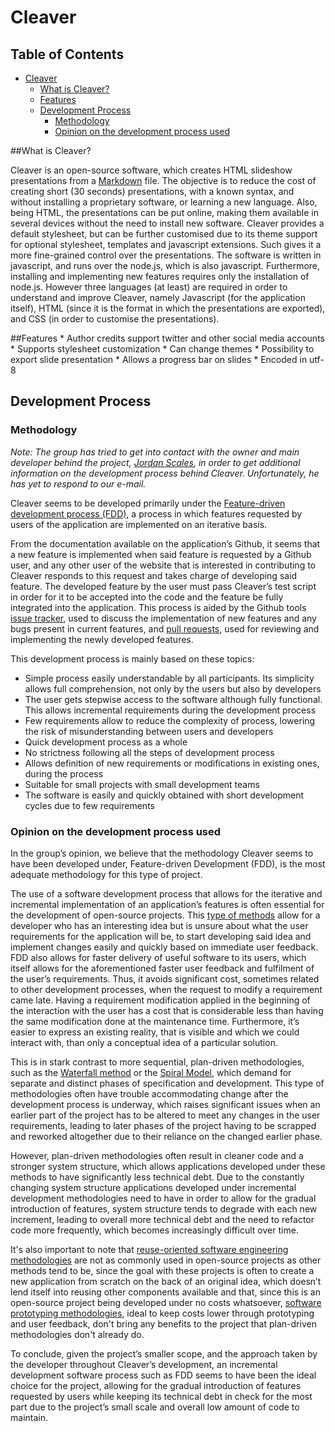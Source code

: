 # Cleaver

## Table of Contents
* [Cleaver](#cleaver)
    * [What is Cleaver?](#intro)
    * [Features](#features)
    * [Development Process](#development)
        * [Methodology](#methodology)
        * [Opinion on the development process used](#opinion)

<div id='intro'/>
##What is Cleaver?

Cleaver is an open-source software, which creates HTML slideshow presentations from a [Markdown](https://en.wikipedia.org/wiki/Markdown) file. The objective is to reduce the cost of creating short (30 seconds) presentations, with a known syntax, and without installing a proprietary software, or learning a new language. Also, being HTML, the presentations can be put online, making them available in several devices without the need to install new software. Cleaver provides a default stylesheet, but can be further customised due to its theme support for optional stylesheet, templates and javascript extensions. Such gives it a more fine-grained control over the presentations.
The software is written in javascript, and runs over the node.js, which is also javascript. Furthermore, installing and implementing new features requires only the installation of node.js. However three languages (at least) are required in order to understand and improve Cleaver, namely Javascript (for the application itself), HTML (since it is the format in which the presentations are exported), and CSS (in order to customise the presentations).

<div id='features'/>
##Features
* Author credits support twitter and other social media accounts
* Supports stylesheet customization
* Can change themes
* Possibility to export slide presentation
* Allows a progress bar on slides
* Encoded in utf-8

<div id='development'/>

## Development Process

### Methodology

*Note: The group has tried to get into contact with the owner and main developer behind the project, [Jordan Scales](https://github.com/jdan), in order to get additional information on the development process behind Cleaver. Unfortunately, he has yet to respond to our e-mail.*

Cleaver seems to be developed primarily under the [Feature-driven development process (FDD)](https://en.wikipedia.org/wiki/Feature-driven_development), a process in which features requested by users of the application are implemented on an iterative basis. 

From the documentation available on the application’s Github, it seems that a new feature is implemented when said feature is requested by a Github user, and any other user of the website that is interested in contributing to Cleaver responds to this request and takes charge of developing said feature. The developed feature by the user must pass Cleaver’s test script in order for it to be accepted into the code and the feature be fully integrated into the application. This process is aided by the Github tools [issue tracker](https://github.com/jdan/cleaver/issues), used to discuss the implementation of new features and any bugs present in current features, and [pull requests](https://github.com/jdan/cleaver/pulls), used for reviewing and implementing the newly developed features.

This development process is mainly based on these topics:
* Simple process easily understandable by all participants. Its simplicity allows full comprehension, not only by the users but also by developers
* The user gets stepwise access to the software although fully functional. This allows incremental requirements during the development process
* Few requirements allow to reduce the complexity of process, lowering the risk of misunderstanding between users and developers
* Quick development process as a whole
* No strictness following all the steps of development process
* Allows definition of new requirements or modifications in existing ones, during the process
* Suitable for small projects with small development teams
* The software is easily and quickly obtained with short development cycles due to few requirements
<div id='opinion'/>

### Opinion on the development process used

In the group’s opinion, we believe that the methodology Cleaver seems to have been developed under, Feature-driven Development (FDD), is the most adequate methodology for this type of project.

The use of a software development process that allows for the iterative and incremental implementation of an application’s features is often essential for the development of open-source projects. This [type of methods](https://en.wikipedia.org/wiki/Iterative_and_incremental_development) allow for a developer who has an interesting idea but is unsure about what the user requirements for the application will be, to start developing said idea and implement changes easily and quickly based on immediate user feedback. FDD also allows for faster delivery of useful software to its users, which itself allows for the aforementioned faster user feedback and fulfilment of  the user’s requirements. Thus, it avoids significant cost, sometimes related to other development processes, when the request to modify a requirement came late. Having a requirement modification applied in the beginning of the interaction with the user has a cost that is considerable less than having the same modification done at the maintenance time. Furthermore, it’s easier to express an existing reality, that is visible and which we could interact with, than only a conceptual idea of a particular solution.

This is in stark contrast to more sequential, plan-driven methodologies, such as the [Waterfall method](https://en.wikipedia.org/wiki/Waterfall_model) or the [Spiral Model](https://en.wikipedia.org/wiki/Spiral_model), which demand for separate and distinct phases of specification and development. This type of methodologies often have trouble accommodating change after the development process is underway, which raises significant issues when an earlier part of the project has to be altered to meet any changes in the user requirements, leading to later phases of the project having to be scrapped and reworked altogether due to their reliance on the changed earlier phase. 

However, plan-driven methodologies often result in cleaner code and a stronger system structure, which allows applications developed under these methods to have significantly less technical debt. Due to the constantly changing system structure applications developed under incremental development methodologies need to have in order to allow for the gradual introduction of features, system structure tends to degrade with each new increment, leading to overall more technical debt and the need to refactor code more frequently, which becomes increasingly difficult over time.

It's also important to note that [reuse-oriented software engineering methodologies](http://searchsoftwarequality.techtarget.com/definition/reuse-oriented-model) are not as commonly used in open-source projects as other methods tend to be, since the goal with these projects is often to create a new application from scratch on the back of an original idea, which doesn’t lend itself into reusing other components available and that, since this is an open-source project being developed under no costs whatsoever, [software prototyping methodologies](https://en.wikipedia.org/wiki/Software_prototyping), ideal to keep costs lower through prototyping and user feedback, don't bring any benefits to the project that plan-driven methodologies don't already do.

To conclude, given the project’s smaller scope, and the approach taken by the developer throughout Cleaver’s development, an incremental development software process such as FDD seems to have been the ideal choice for the project, allowing for the gradual introduction of features requested by users while keeping its technical debt in check for the most part due to the project’s small scale and overall low amount of code to maintain.

